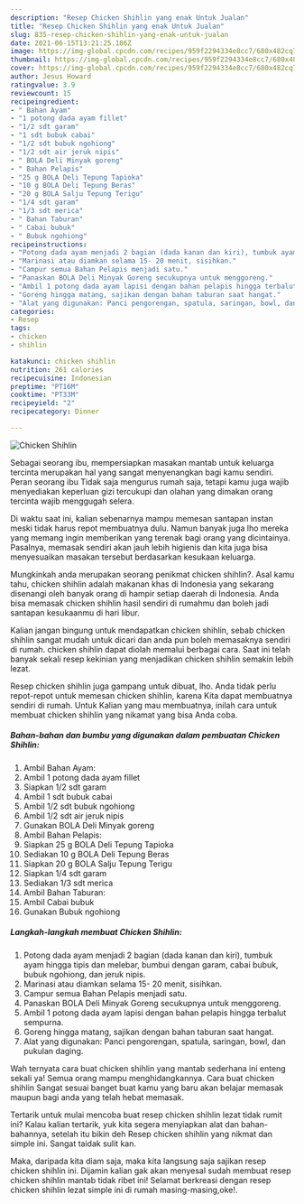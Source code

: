 ```yaml
---
description: "Resep Chicken Shihlin yang enak Untuk Jualan"
title: "Resep Chicken Shihlin yang enak Untuk Jualan"
slug: 835-resep-chicken-shihlin-yang-enak-untuk-jualan
date: 2021-06-15T13:21:25.186Z
image: https://img-global.cpcdn.com/recipes/959f2294334e8cc7/680x482cq70/chicken-shihlin-foto-resep-utama.jpg
thumbnail: https://img-global.cpcdn.com/recipes/959f2294334e8cc7/680x482cq70/chicken-shihlin-foto-resep-utama.jpg
cover: https://img-global.cpcdn.com/recipes/959f2294334e8cc7/680x482cq70/chicken-shihlin-foto-resep-utama.jpg
author: Jesus Howard
ratingvalue: 3.9
reviewcount: 15
recipeingredient:
- " Bahan Ayam"
- "1 potong dada ayam fillet"
- "1/2 sdt garam"
- "1 sdt bubuk cabai"
- "1/2 sdt bubuk ngohiong"
- "1/2 sdt air jeruk nipis"
- " BOLA Deli Minyak goreng"
- " Bahan Pelapis"
- "25 g BOLA Deli Tepung Tapioka"
- "10 g BOLA Deli Tepung Beras"
- "20 g BOLA Salju Tepung Terigu"
- "1/4 sdt garam"
- "1/3 sdt merica"
- " Bahan Taburan"
- " Cabai bubuk"
- " Bubuk ngohiong"
recipeinstructions:
- "Potong dada ayam menjadi 2 bagian (dada kanan dan kiri), tumbuk ayam hingga tipis dan melebar, bumbui dengan garam, cabai bubuk, bubuk ngohiong, dan jeruk nipis."
- "Marinasi atau diamkan selama 15- 20 menit, sisihkan."
- "Campur semua Bahan Pelapis menjadi satu."
- "Panaskan BOLA Deli Minyak Goreng secukupnya untuk menggoreng."
- "Ambil 1 potong dada ayam lapisi dengan bahan pelapis hingga terbalut sempurna."
- "Goreng hingga matang, sajikan dengan bahan taburan saat hangat."
- "Alat yang digunakan: Panci pengorengan, spatula, saringan, bowl, dan pukulan daging."
categories:
- Resep
tags:
- chicken
- shihlin

katakunci: chicken shihlin 
nutrition: 261 calories
recipecuisine: Indonesian
preptime: "PT16M"
cooktime: "PT33M"
recipeyield: "2"
recipecategory: Dinner

---
```



![Chicken Shihlin](https://img-global.cpcdn.com/recipes/959f2294334e8cc7/680x482cq70/chicken-shihlin-foto-resep-utama.jpg)

Sebagai seorang ibu, mempersiapkan masakan mantab untuk keluarga tercinta merupakan hal yang sangat menyenangkan bagi kamu sendiri. Peran seorang ibu Tidak saja mengurus rumah saja, tetapi kamu juga wajib menyediakan keperluan gizi tercukupi dan olahan yang dimakan orang tercinta wajib menggugah selera.

Di waktu  saat ini, kalian sebenarnya mampu memesan santapan instan meski tidak harus repot membuatnya dulu. Namun banyak juga lho mereka yang memang ingin memberikan yang terenak bagi orang yang dicintainya. Pasalnya, memasak sendiri akan jauh lebih higienis dan kita juga bisa menyesuaikan masakan tersebut berdasarkan kesukaan keluarga. 



Mungkinkah anda merupakan seorang penikmat chicken shihlin?. Asal kamu tahu, chicken shihlin adalah makanan khas di Indonesia yang sekarang disenangi oleh banyak orang di hampir setiap daerah di Indonesia. Anda bisa memasak chicken shihlin hasil sendiri di rumahmu dan boleh jadi santapan kesukaanmu di hari libur.

Kalian jangan bingung untuk mendapatkan chicken shihlin, sebab chicken shihlin sangat mudah untuk dicari dan anda pun boleh memasaknya sendiri di rumah. chicken shihlin dapat diolah memalui berbagai cara. Saat ini telah banyak sekali resep kekinian yang menjadikan chicken shihlin semakin lebih lezat.

Resep chicken shihlin juga gampang untuk dibuat, lho. Anda tidak perlu repot-repot untuk memesan chicken shihlin, karena Kita dapat membuatnya sendiri di rumah. Untuk Kalian yang mau membuatnya, inilah cara untuk membuat chicken shihlin yang nikamat yang bisa Anda coba.

<!--inarticleads1-->

##### Bahan-bahan dan bumbu yang digunakan dalam pembuatan Chicken Shihlin:

1. Ambil  Bahan Ayam:
1. Ambil 1 potong dada ayam fillet
1. Siapkan 1/2 sdt garam
1. Ambil 1 sdt bubuk cabai
1. Ambil 1/2 sdt bubuk ngohiong
1. Ambil 1/2 sdt air jeruk nipis
1. Gunakan  BOLA Deli Minyak goreng
1. Ambil  Bahan Pelapis:
1. Siapkan 25 g BOLA Deli Tepung Tapioka
1. Sediakan 10 g BOLA Deli Tepung Beras
1. Siapkan 20 g BOLA Salju Tepung Terigu
1. Siapkan 1/4 sdt garam
1. Sediakan 1/3 sdt merica
1. Ambil  Bahan Taburan:
1. Ambil  Cabai bubuk
1. Gunakan  Bubuk ngohiong




<!--inarticleads2-->

##### Langkah-langkah membuat Chicken Shihlin:

1. Potong dada ayam menjadi 2 bagian (dada kanan dan kiri), tumbuk ayam hingga tipis dan melebar, bumbui dengan garam, cabai bubuk, bubuk ngohiong, dan jeruk nipis.
1. Marinasi atau diamkan selama 15- 20 menit, sisihkan.
1. Campur semua Bahan Pelapis menjadi satu.
1. Panaskan BOLA Deli Minyak Goreng secukupnya untuk menggoreng.
1. Ambil 1 potong dada ayam lapisi dengan bahan pelapis hingga terbalut sempurna.
1. Goreng hingga matang, sajikan dengan bahan taburan saat hangat.
1. Alat yang digunakan: Panci pengorengan, spatula, saringan, bowl, dan pukulan daging.




Wah ternyata cara buat chicken shihlin yang mantab sederhana ini enteng sekali ya! Semua orang mampu menghidangkannya. Cara buat chicken shihlin Sangat sesuai banget buat kamu yang baru akan belajar memasak maupun bagi anda yang telah hebat memasak.

Tertarik untuk mulai mencoba buat resep chicken shihlin lezat tidak rumit ini? Kalau kalian tertarik, yuk kita segera menyiapkan alat dan bahan-bahannya, setelah itu bikin deh Resep chicken shihlin yang nikmat dan simple ini. Sangat taidak sulit kan. 

Maka, daripada kita diam saja, maka kita langsung saja sajikan resep chicken shihlin ini. Dijamin kalian gak akan menyesal sudah membuat resep chicken shihlin mantab tidak ribet ini! Selamat berkreasi dengan resep chicken shihlin lezat simple ini di rumah masing-masing,oke!.

